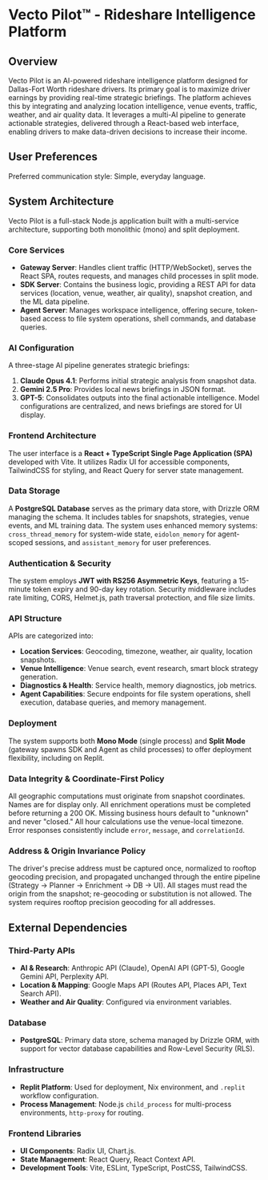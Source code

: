 # Vecto Pilot™ - Rideshare Intelligence Platform

## Overview
Vecto Pilot is an AI-powered rideshare intelligence platform designed for Dallas-Fort Worth rideshare drivers. Its primary goal is to maximize driver earnings by providing real-time strategic briefings. The platform achieves this by integrating and analyzing location intelligence, venue events, traffic, weather, and air quality data. It leverages a multi-AI pipeline to generate actionable strategies, delivered through a React-based web interface, enabling drivers to make data-driven decisions to increase their income.

## User Preferences
Preferred communication style: Simple, everyday language.

## System Architecture
Vecto Pilot is a full-stack Node.js application built with a multi-service architecture, supporting both monolithic (mono) and split deployment.

### Core Services
-   **Gateway Server**: Handles client traffic (HTTP/WebSocket), serves the React SPA, routes requests, and manages child processes in split mode.
-   **SDK Server**: Contains the business logic, providing a REST API for data services (location, venue, weather, air quality), snapshot creation, and the ML data pipeline.
-   **Agent Server**: Manages workspace intelligence, offering secure, token-based access to file system operations, shell commands, and database queries.

### AI Configuration
A three-stage AI pipeline generates strategic briefings:
1.  **Claude Opus 4.1**: Performs initial strategic analysis from snapshot data.
2.  **Gemini 2.5 Pro**: Provides local news briefings in JSON format.
3.  **GPT-5**: Consolidates outputs into the final actionable intelligence.
Model configurations are centralized, and news briefings are stored for UI display.

### Frontend Architecture
The user interface is a **React + TypeScript Single Page Application (SPA)** developed with Vite. It utilizes Radix UI for accessible components, TailwindCSS for styling, and React Query for server state management.

### Data Storage
A **PostgreSQL Database** serves as the primary data store, with Drizzle ORM managing the schema. It includes tables for snapshots, strategies, venue events, and ML training data. The system uses enhanced memory systems: `cross_thread_memory` for system-wide state, `eidolon_memory` for agent-scoped sessions, and `assistant_memory` for user preferences.

### Authentication & Security
The system employs **JWT with RS256 Asymmetric Keys**, featuring a 15-minute token expiry and 90-day key rotation. Security middleware includes rate limiting, CORS, Helmet.js, path traversal protection, and file size limits.

### API Structure
APIs are categorized into:
-   **Location Services**: Geocoding, timezone, weather, air quality, location snapshots.
-   **Venue Intelligence**: Venue search, event research, smart block strategy generation.
-   **Diagnostics & Health**: Service health, memory diagnostics, job metrics.
-   **Agent Capabilities**: Secure endpoints for file system operations, shell execution, database queries, and memory management.

### Deployment
The system supports both **Mono Mode** (single process) and **Split Mode** (gateway spawns SDK and Agent as child processes) to offer deployment flexibility, including on Replit.

### Data Integrity & Coordinate-First Policy
All geographic computations must originate from snapshot coordinates. Names are for display only. All enrichment operations must be completed before returning a 200 OK. Missing business hours default to "unknown" and never "closed." All hour calculations use the venue-local timezone. Error responses consistently include `error`, `message`, and `correlationId`.

### Address & Origin Invariance Policy
The driver's precise address must be captured once, normalized to rooftop geocoding precision, and propagated unchanged through the entire pipeline (Strategy → Planner → Enrichment → DB → UI). All stages must read the origin from the snapshot; re-geocoding or substitution is not allowed. The system requires rooftop precision geocoding for all addresses.

## External Dependencies

### Third-Party APIs
-   **AI & Research**: Anthropic API (Claude), OpenAI API (GPT-5), Google Gemini API, Perplexity API.
-   **Location & Mapping**: Google Maps API (Routes API, Places API, Text Search API).
-   **Weather and Air Quality**: Configured via environment variables.

### Database
-   **PostgreSQL**: Primary data store, schema managed by Drizzle ORM, with support for vector database capabilities and Row-Level Security (RLS).

### Infrastructure
-   **Replit Platform**: Used for deployment, Nix environment, and `.replit` workflow configuration.
-   **Process Management**: Node.js `child_process` for multi-process environments, `http-proxy` for routing.

### Frontend Libraries
-   **UI Components**: Radix UI, Chart.js.
-   **State Management**: React Query, React Context API.
-   **Development Tools**: Vite, ESLint, TypeScript, PostCSS, TailwindCSS.